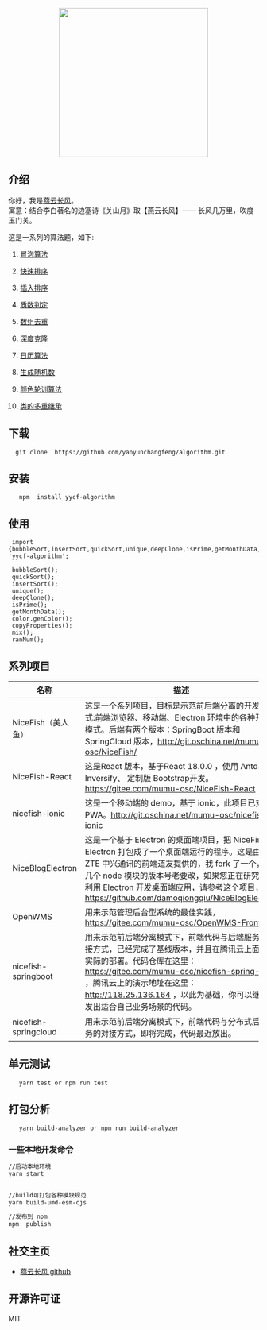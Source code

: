 <p align="center">
    <img width="300" src="src/assets/img/yanyunchangfeng.png">
</p>

##  介绍
你好，我是[燕云长风](https://yanyunchangfeng.github.io)。  
寓意：结合李白著名的边塞诗《关山月》取【燕云长风】—— 长风几万里，吹度玉门关。

这是一系列的算法题，如下:

1. [冒泡算法](src/bubble-sort/index.ts)   

2. [快速排序](src/quick-sort/index.ts) 

3. [插入排序](src/insert-sort/index.ts)

4. [质数判定](src/is-prime/index.ts)

5. [数组去重](src/unique/index.ts)

6. [深度克隆](src/deep-clone/index.ts)

7. [日历算法](src/calendar-algorithm/index.ts)

8. [生成随机数](src/random-number/index.ts)

9. [颜色轮训算法](src/color-util/index.ts)

10. [类的多重继承](src/multi-inherit/index.ts)

## 下载
```
  git clone  https://github.com/yanyunchangfeng/algorithm.git
```

## 安装
```
   npm  install yycf-algorithm
```
## 使用

```
 import {bubbleSort,insertSort,quickSort,unique,deepClone,isPrime,getMonthData,genColor,copyProperties,mom 'yycf-algorithm';
 
 bubbleSort();
 quickSort();
 insertSort();
 unique();
 deepClone();
 isPrime();
 getMonthData();
 color.genColor();
 copyProperties();
 mix();
 ranNum();

```
## 系列项目

|  名称   | 描述  |
|  ----  | ----  |
| NiceFish（美人鱼）  | 这是一个系列项目，目标是示范前后端分离的开发模式:前端浏览器、移动端、Electron 环境中的各种开发模式。后端有两个版本：SpringBoot 版本和 SpringCloud 版本，http://git.oschina.net/mumu-osc/NiceFish/ |
| NiceFish-React  |  这是React 版本，基于React 18.0.0 ，使用 Antd、Inversify、 定制版 Bootstrap开发。  https://gitee.com/mumu-osc/NiceFish-React|
| nicefish-ionic  | 这是一个移动端的 demo，基于 ionic，此项目已支持 PWA。http://git.oschina.net/mumu-osc/nicefish-ionic |
| NiceBlogElectron  | 这是一个基于 Electron 的桌面端项目，把 NiceFish 用 Electron 打包成了一个桌面端运行的程序。这是由 ZTE 中兴通讯的前端道友提供的，我 fork 了一个，有几个 node 模块的版本号老要改，如果您正在研究如何利用 Electron 开发桌面端应用，请参考这个项目，https://github.com/damoqiongqiu/NiceBlogElectron|
| OpenWMS  | 用来示范管理后台型系统的最佳实践，https://gitee.com/mumu-osc/OpenWMS-Frontend|
| nicefish-springboot  | 用来示范前后端分离模式下，前端代码与后端服务的对接方式，已经完成了基线版本，并且在腾讯云上面做了实际的部署。代码仓库在这里： https://gitee.com/mumu-osc/nicefish-spring-boot ，腾讯云上的演示地址在这里： http://118.25.136.164 ，以此为基础，你可以继续开发出适合自己业务场景的代码。|
| nicefish-springcloud  | 用来示范前后端分离模式下，前端代码与分布式后端服务的对接方式，即将完成，代码最近放出。|                                                            

## 单元测试

```
   yarn test or npm run test 
```    

## 打包分析

```
   yarn build-analyzer or npm run build-analyzer  
```    

### 一些本地开发命令

~~~bash
//启动本地环境
yarn start


//build可打包各种模块规范
yarn build-umd-esm-cjs

//发布到 npm
npm  publish
~~~
## 社交主页
* [燕云长风 github](https://github.com/yanyunchangfeng)


## 开源许可证

MIT